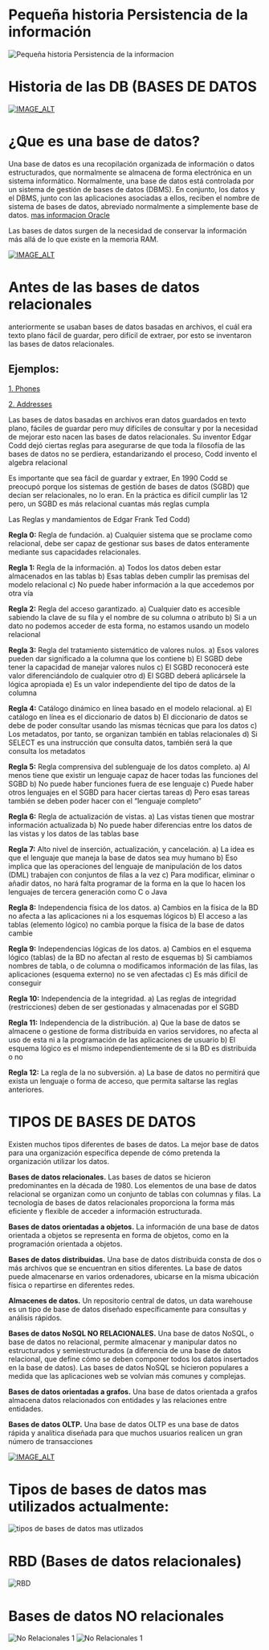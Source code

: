 # Pequeña historia Persistencia de la información

![Pequeña historia Persistencia de la informacion](https://github.com/jackmaf/umanizales-clases/blob/master/Bases%20de%20Datos/1/ARCHIVOS/Persistencia%20de%20la%20informacion.png)

# Historia de las DB (BASES DE DATOS

[![IMAGE_ALT](https://img.youtube.com/vi/UmX4kyB2wfg/0.jpg)](https://www.youtube.com/watch?v=pXt5ouY1okE)

# ¿Que es una base de datos?

Una base de datos es una recopilación organizada de información o datos estructurados, que normalmente se almacena de forma electrónica en un sistema informático. Normalmente, una base de datos está controlada por un sistema de gestión de bases de datos (DBMS). En conjunto, los datos y el DBMS, junto con las aplicaciones asociadas a ellos, reciben el nombre de sistema de bases de datos, abreviado normalmente a simplemente base de datos.
[mas informacion Oracle](https://www.oracle.com/co/database/what-is-database/)

Las bases de datos surgen de la necesidad de conservar la información más allá de lo que existe en la memoria RAM.

[![IMAGE_ALT](https://img.youtube.com/vi/UmX4kyB2wfg/0.jpg)](https://www.youtube.com/watch?v=6S8A-1jBD5Y)

# Antes de las bases de datos relacionales

anteriormente se usaban bases de datos basadas en archivos, el cuál era texto plano fácil de guardar, pero difícil de extraer, por esto se inventaron las bases de datos relacionales.

## Ejemplos:

[1. Phones](https://github.com/codeforamerica/ohana-api/blob/master/data/sample-csv/phones.csv)

[2. Addresses](https://github.com/codeforamerica/ohana-api/blob/master/data/sample-csv/addresses.csv)

Las bases de datos basadas en archivos eran datos guardados en texto plano, fáciles de guardar pero muy difíciles de consultar y por la necesidad de mejorar esto nacen las bases de datos relacionales. Su inventor Edgar Codd dejó ciertas reglas para asegurarse de que toda la filosofía de las bases de datos no se perdiera, estandarizando el proceso, Codd invento el algebra relacional

Es importante que sea fácil de guardar y extraer, En 1990 Codd se preocupó porque los sistemas de gestión de bases de datos (SGBD) que decían ser relacionales, no lo eran. En la práctica es difícil cumplir las 12 pero, un SGBD es más relacional cuantas más reglas cumpla

Las Reglas y mandamientos de Edgar Frank Ted Codd)

**Regla 0:** Regla de fundación.
a) Cualquier sistema que se proclame como relacional, debe ser capaz de gestionar sus bases de datos enteramente mediante sus capacidades relacionales.

**Regla 1:** Regla de la información.
a) Todos los datos deben estar almacenados en las tablas
b) Esas tablas deben cumplir las premisas del modelo relacional
c) No puede haber información a la que accedemos por otra vía

**Regla 2:** Regla del acceso garantizado.
a) Cualquier dato es accesible sabiendo la clave de su fila y el nombre de su columna o atributo
b) Si a un dato no podemos acceder de esta forma, no estamos usando un modelo relacional

**Regla 3:** Regla del tratamiento sistemático de valores nulos.
a) Esos valores pueden dar significado a la columna que los contiene
b) El SGBD debe tener la capacidad de manejar valores nulos
c) El SGBD reconocerá este valor diferenciándolo de cualquier otro
d) El SGBD deberá aplicársele la lógica apropiada
e) Es un valor independiente del tipo de datos de la columna

**Regla 4:** Catálogo dinámico en línea basado en el modelo relacional.
a) El catálogo en línea es el diccionario de datos
b) El diccionario de datos se debe de poder consultar usando las mismas técnicas que para los datos
c) Los metadatos, por tanto, se organizan también en tablas relacionales
d) Si SELECT es una instrucción que consulta datos, también será la que consulta los metadatos

**Regla 5:** Regla comprensiva del sublenguaje de los datos completo.
a) Al menos tiene que existir un lenguaje capaz de hacer todas las funciones del SGBD
b) No puede haber funciones fuera de ese lenguaje
c) Puede haber otros lenguajes en el SGBD para hacer ciertas tareas
d) Pero esas tareas también se deben poder hacer con el “lenguaje completo”

**Regla 6:** Regla de actualización de vistas.
a) Las vistas tienen que mostrar información actualizada
b) No puede haber diferencias entre los datos de las vistas y los datos de las tablas base

**Regla 7:** Alto nivel de inserción, actualización, y cancelación.
a) La idea es que el lenguaje que maneja la base de datos sea muy humano
b) Eso implica que las operaciones del lenguaje de manipulación de los datos (DML) trabajen con conjuntos de filas a la vez
c) Para modificar, eliminar o añadir datos, no hará falta programar de la forma en la que lo hacen los lenguajes de tercera generación como C o Java

**Regla 8:** Independencia física de los datos.
a) Cambios en la física de la BD no afecta a las aplicaciones ni a los esquemas lógicos
b) El acceso a las tablas (elemento lógico) no cambia porque la física de la base de datos cambie

**Regla 9:** Independencias lógicas de los datos.
a) Cambios en el esquema lógico (tablas) de la BD no afectan al resto de esquemas
b) Si cambiamos nombres de tabla, o de columna o modificamos información de las filas, las aplicaciones (esquema externo) no se ven afectadas
c) Es más difícil de conseguir

**Regla 10:** Independencia de la integridad.
a) Las reglas de integridad (restricciones) deben de ser gestionadas y almacenadas por el SGBD

**Regla 11:** Independencia de la distribución.
a) Que la base de datos se almacene o gestione de forma distribuida en varios servidores, no afecta al uso de esta ni a la programación de las aplicaciones de usuario
b) El esquema lógico es el mismo independientemente de si la BD es distribuida o no

**Regla 12:** La regla de la no subversión.
a) La base de datos no permitirá que exista un lenguaje o forma de acceso, que permita saltarse las reglas anteriores.

# TIPOS DE BASES DE DATOS

Existen muchos tipos diferentes de bases de datos. La mejor base de datos para una organización específica depende de cómo pretenda la organización utilizar los datos.

**Bases de datos relacionales.** Las bases de datos se hicieron predominantes en la década de 1980. Los elementos de una base de datos relacional se organizan como un conjunto de tablas con columnas y filas. La tecnología de bases de datos relacionales proporciona la forma más eficiente y flexible de acceder a información estructurada.

**Bases de datos orientadas a objetos.** La información de una base de datos orientada a objetos se representa en forma de objetos, como en la programación orientada a objetos.

**Bases de datos distribuidas.** Una base de datos distribuida consta de dos o más archivos que se encuentran en sitios diferentes. La base de datos puede almacenarse en varios ordenadores, ubicarse en la misma ubicación física o repartirse en diferentes redes.

**Almacenes de datos.** Un repositorio central de datos, un data warehouse es un tipo de base de datos diseñado específicamente para consultas y análisis rápidos.

**Bases de datos NoSQL NO RELACIONALES.** Una base de datos NoSQL, o base de datos no relacional, permite almacenar y manipular datos no estructurados y semiestructurados (a diferencia de una base de datos relacional, que define cómo se deben componer todos los datos insertados en la base de datos). Las bases de datos NoSQL se hicieron populares a medida que las aplicaciones web se volvían más comunes y complejas.

**Bases de datos orientadas a grafos.** Una base de datos orientada a grafos almacena datos relacionados con entidades y las relaciones entre entidades.

**Bases de datos OLTP.** Una base de datos OLTP es una base de datos rápida y analítica diseñada para que muchos usuarios realicen un gran número de transacciones

[![IMAGE_ALT](https://img.youtube.com/vi/UmX4kyB2wfg/0.jpg)](https://www.youtube.com/watch?v=vvsqP1f1JJs)

# Tipos de bases de datos mas utilizados actualmente:

![tipos de bases de datos mas utlizados](https://github.com/jackmaf/umanizales-clases/blob/master/Bases%20de%20Datos/1/ARCHIVOS/7.png)

# RBD (Bases de datos relacionales)

![RBD](https://github.com/jackmaf/umanizales-clases/blob/master/Bases%20de%20Datos/1/ARCHIVOS/8.png)

# Bases de datos NO relacionales

![No Relacionales 1](https://github.com/jackmaf/umanizales-clases/blob/master/Bases%20de%20Datos/1/ARCHIVOS/9.png)
![No Relacionales 1](https://github.com/jackmaf/umanizales-clases/blob/master/Bases%20de%20Datos/1/ARCHIVOS/10.png)
